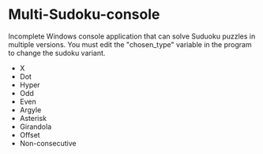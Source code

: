# Multi-Sudoku-console
Incomplete Windows console application that can solve Suduoku puzzles in multiple versions. You must edit the "chosen_type" variable in the program to change the sudoku variant.

- X
- Dot
- Hyper
- Odd
- Even
- Argyle
- Asterisk
- Girandola
- Offset
- Non-consecutive

